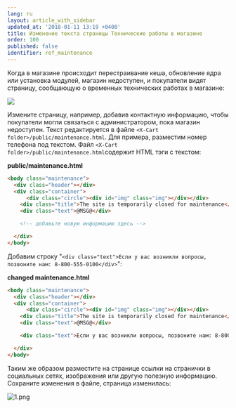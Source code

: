 ```yaml
---
lang: ru
layout: article_with_sidebar
updated_at: '2018-01-11 13:19 +0400'
title: Изменение текста страницы Технические работы в магазине
order: 100
published: false
identifier: ref_maintenance
---
```

Когда в магазине происходит перестраивание кеша, обновление ядра или установка модулей, магазин недоступен, и покупатели видят страницу, сообщающую о временных технических работах в магазине:

![]({{site.baseurl}}/attachments/8750554/8719382.png)

Измените страницу, например, добавив контактную информацию, чтобы покупатели могли связаться с администратором, пока магазин недоступен. Текст редактируется в файле `<X-Cart folder>/public/maintenance.html`. Для примера, разместим номер телефона под текстом. Файл `<X-Cart folder>/public/maintenance.html`содержит HTML тэги с текстом:

**public/maintenance.html**

```html
<body class="maintenance">
  <div class="header"></div>
  <div class="container">
	  <div class="circle"><div id="img" class="img"></div></div>
    <div class="title">The site is temporarily closed for maintenance</div>
    <div class="text">@MSG@</div>

	<!-- добавьте новую информацию здесь -->

  </div>
</body>
```

Добавим строку "`<div class="text">Если у вас возникли вопросы, позвоните нам: 8-800-555-0100</div>`":

**changed maintenance.html**

```html
<body class="maintenance">
  <div class="header"></div>
  <div class="container">
	  <div class="circle"><div id="img" class="img"></div></div>
    <div class="title">The site is temporarily closed for maintenance</div>
    <div class="text">@MSG@</div>

	<div class="text">Если у вас возникли вопросы, позвоните нам: 8-800-555-0100</div>

  </div>
</body>
```

Таким же образом разместите на странице ссылки на странички в социальных сетях, изображения или другую полезную информацию. Сохраните изменения в файле, страница изменилась:

![1.png]({{site.baseurl}}/attachments/ref_maintenance/1.png)

